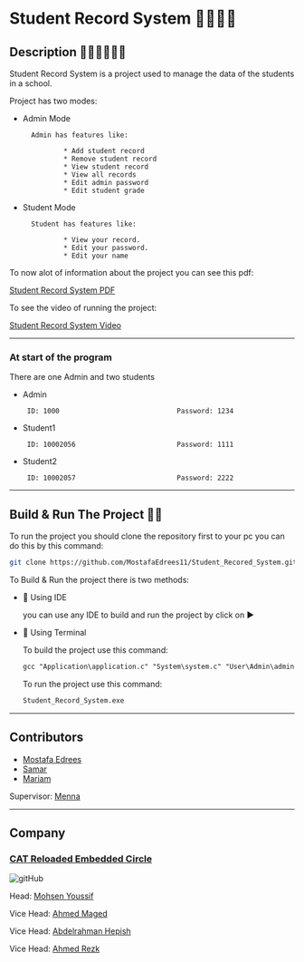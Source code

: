 # Student Record System 👨‍🎓👨‍🎓

## Description 👨🏾‍💻👨🏾‍💻
Student Record System is a project used to manage the data of the students in a school.

Project has two modes:

* Admin Mode
        
        Admin has features like:
        
                * Add student record
                * Remove student record
                * View student record
                * View all records
                * Edit admin password
                * Edit student grade

* Student Mode
        
        Student has features like:
        
                * View your record.
                * Edit your password.
                * Edit your name

To now alot of information about the project you can see this pdf:

[Student Record System PDF](https://drive.google.com/file/d/1G6d5u4RAeCquRJj-CYL04ESjOv4DDs8D/view?fbclid=IwAR36UkQcqMqWNTfCBJi3xcmbf4kOvFjw5pKQdI7BnKv9ZBoO2BbEgW0D6-E)

To see the video of running the project:

[Student Record System Video](https://drive.google.com/drive/u/2/folders/1YYSF_ry9aKOWf9gdZVrFLKklp4wJXpx5)
___
### At start of the program
There are one Admin and two students
* Admin

       ID: 1000                             Password: 1234
* Student1  
       
       ID: 10002056                         Password: 1111
* Student2  
       
       ID: 10002057                         Password: 2222
___

## Build & Run The Project 🔨🔨
To run the project you should clone the repository first to your pc you can do this by this command:

```bash
git clone https://github.com/MostafaEdrees11/Student_Recored_System.git
```

To Build & Run the project there is two methods:
* 📍 Using IDE

    you can use any IDE to build and run the project by click on ▶️ 
* 📍 Using Terminal

    To build the project use this command:
    ```gcc
    gcc "Application\application.c" "System\system.c" "User\Admin\admin.c" "User\Student\student.c" -o Student_Record_System.exe
    ```

    To run the project use this command:
    ```gcc
    Student_Record_System.exe
    ```
___

## Contributors
* [Mostafa Edrees](https://www.linkedin.com/in/mostafa-edrees-427373225/)
* [Samar](https://www.linkedin.com/in/samar-ibrahim-b6b2a1272/?originalSubdomain=eg)
* [Mariam](https://www.linkedin.com/in/mariam-elbeshbeeshy-346594225/)

Supervisor: [Menna](https://www.linkedin.com/in/menna-adel-063852236/)   
___

## Company
### [CAT Reloaded Embedded Circle](https://www.linkedin.com/company/cat-reloaded/mycompany/)

![gitHub](https://github.com/MostafaEdrees11/Student_Recored_System/blob/master/Project%20Description/images/CAT.png)

Head: [Mohsen Youssif](https://www.linkedin.com/in/mohsen-youssif-bb4198193/)

Vice Head: [Ahmed Maged](https://www.linkedin.com/in/ahmedmaged0a/?fbclid=IwAR3EY-blPqlp1R9GSPh3s9QtG1YqEUR8Lxg30rAK-Q7oXlwXYLipT8_ucAU)

Vice Head: [Abdelrahman Hepish](https://www.linkedin.com/in/abdelrahman-hepish/?fbclid=IwAR11al2ApvgepKeXkwfBWJMnCw7MPGAKZSV90sQZ2jEbcuwp4Y_INAzx-j8)

Vice Head: [Ahmed Rezk](https://www.linkedin.com/in/ahmed-rezk-926944199/?fbclid=IwAR1RmvdXztboZqaPVGSb7A6PTepiK4eZkCxOlJ53_LuyLBgKjshu-UsGJcM)


